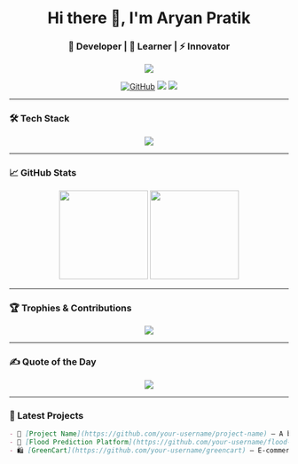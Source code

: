 <h1 align="center">Hi there 👋, I'm Aryan Pratik</h1>
<h3 align="center">🚀 Developer | 🌱 Learner | ⚡ Innovator</h3>

<p align="center">
  <img src="https://readme-typing-svg.herokuapp.com/?lines=Code.%20Create.%20Collaborate.;Building%20cool%20things%20since%20[Year]!&center=true&width=500&height=50">
</p>

<p align="center">
  <a href="https://github.com/your-username"><img src="https://img.shields.io/github/followers/your-username?label=Followers&style=social" alt="GitHub"></a>
  <a href="https://www.linkedin.com/in/your-linkedin/"><img src="https://img.shields.io/badge/-LinkedIn-blue?style=flat-square&logo=Linkedin&logoColor=white"/></a>
  <a href="mailto:your.email@example.com"><img src="https://img.shields.io/badge/-Email-c14438?style=flat-square&logo=Gmail&logoColor=white"/></a>
</p>

---

### 🛠️ Tech Stack
<p align="center">
  <img src="https://skillicons.dev/icons?i=python,react,nodejs,express,flask,mongodb,mysql,html,css,js,git,github" />
</p>

---

### 📈 GitHub Stats
<p align="center">
  <img src="https://github-readme-stats.vercel.app/api?username=your-username&show_icons=true&theme=radical" height="160"/>
  <img src="https://github-readme-streak-stats.herokuapp.com?user=your-username&theme=radical" height="160"/>
</p>

---

### 🏆 Trophies & Contributions
<p align="center">
  <img src="https://github-profile-trophy.vercel.app/?username=your-username&theme=algolia&margin-w=15" />
</p>

---

### ✍️ Quote of the Day
<p align="center">
  <img src="https://quotes-github-readme.vercel.app/api?type=horizontal&theme=tokyonight" />
</p>

---

### 🔗 Latest Projects
```markdown
- 🎯 [Project Name](https://github.com/your-username/project-name) — A brief one-liner.
- 🌊 [Flood Prediction Platform](https://github.com/your-username/flood-predict) — Real-time ML-powered system.
- 🛍️ [GreenCart](https://github.com/your-username/greencart) — E-commerce with real-world impact.
